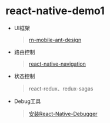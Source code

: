 # react-native-demo1
* UI框架
  > [rn-mobile-ant-design](https://rn.mobile.ant.design/docs/react/introduce-cn)
* 路由控制 
  > [react-native-navigation](https://reactnavigation.org/docs/zh-Hans/modal.html)
* 状态控制
  > react-redux、redux-sagas
* Debug工具
  > [安装React-Native-Debugger](https://github.com/jhen0409/react-native-debugger)
